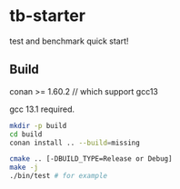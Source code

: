 # tb-starter
test and benchmark quick start!


## Build
conan >= 1.60.2  // which support gcc13

gcc 13.1 required.

```sh
mkdir -p build
cd build
conan install .. --build=missing

cmake .. [-DBUILD_TYPE=Release or Debug]
make -j
./bin/test # for example
```

